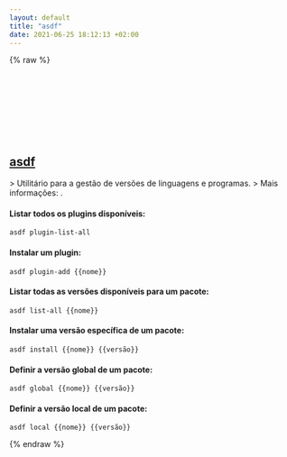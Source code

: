 ```yaml
---
layout: default
title: "asdf"
date: 2021-06-25 18:12:13 +02:00
---
```

{% raw %}
<h2 id="asdf">
  <a href="/pt_br/common/asdf.html">asdf</a> <a href="#asdf"><svg class="icon">
    <use href="/assets/images/unicode_sprite.svg#link" />
  </svg></a>
</h2>
> Utilitário para a gestão de versões de linguagens e programas.
> Mais informações: <https://asdf-vm.com>.

#### Listar todos os plugins disponíveis:
```shell
asdf plugin-list-all
```
#### Instalar um plugin:
```shell
asdf plugin-add {{nome}}
```
#### Listar todas as versões disponíveis para um pacote:
```shell
asdf list-all {{nome}}
```
#### Instalar uma versão específica de um pacote:
```shell
asdf install {{nome}} {{versão}}
```
#### Definir a versão global de um pacote:
```shell
asdf global {{nome}} {{versão}}
```
#### Definir a versão local de um pacote:
```shell
asdf local {{nome}} {{versão}}
```
{% endraw %}